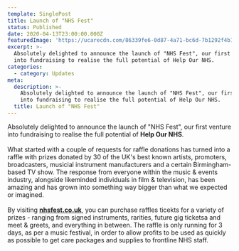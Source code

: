 ```yaml
---
template: SinglePost
title: Launch of "NHS Fest"
status: Published
date: 2020-04-13T23:00:00.000Z
featuredImage: 'https://ucarecdn.com/86339fe6-0d87-4a71-bc6d-7b1292f4b161/'
excerpt: >-
  Absolutely delighted to announce the launch of "NHS Fest", our first venture
  into fundraising to realise the full potential of Help Our NHS.
categories:
  - category: Updates
meta:
  description: >-
    Absolutely delighted to announce the launch of "NHS Fest", our first venture
    into fundraising to realise the full potential of Help Our NHS.
  title: Launch of "NHS Fest"
---
```

Absolutely delighted to announce the launch of "NHS Fest", our first venture into fundraising to realise the full potential of **Help Our NHS**.\
\
What started with a couple of requests for raffle donations has turned into a raffle with prizes donated by 30 of the UK's best known artists, promoters, broadcasters, musicial instrument manufacturers and a certain Birmingham-based TV show. The response from everyone within the music & events industry, alongside likeminded individuals in film & television, has been amazing and has grown into something way bigger than what we expected or imagined.\
\
By visiting **[nhsfest.co.uk](www.nhsfest.co.uk)**, you can purchase raffles ticekts for a variety of prizes - ranging from signed instruments, rarities, future gig ticketsa and meet & greets, and everything in between. The raffle is only running for 3 days, as per a music festival, in order to allow profits to be used as quickly as possible to get care packages and supplies to frontline NHS staff.